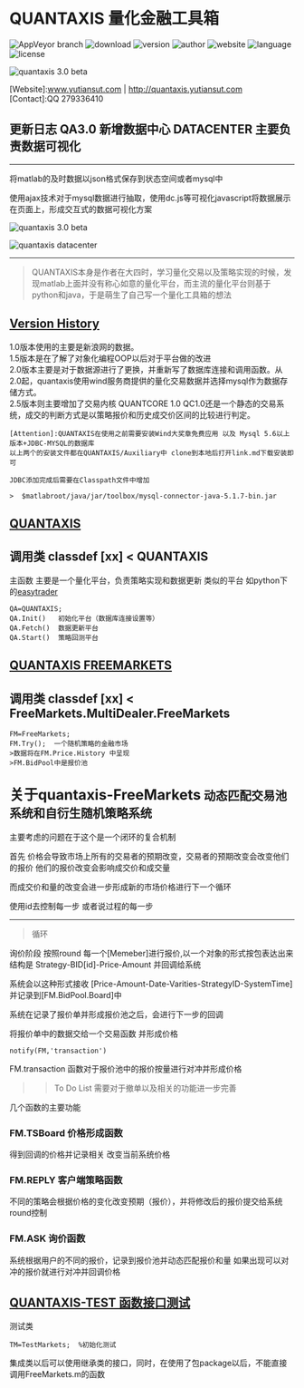# QUANTAXIS 量化金融工具箱
![AppVeyor branch](https://img.shields.io/appveyor/ci/gruntjs/grunt/master.svg?maxAge=2592000)
![download](https://img.shields.io/badge/Download-47~140Mb-green.svg)
![version](https://img.shields.io/badge/Version-%203.0.0%20beta-orange.svg)
![author](https://img.shields.io/badge/Powered%20by-%20%20yutiansut-red.svg)
![website](https://img.shields.io/badge/Website-%20www.yutiansut.com-lightgrey.svg)
![language](https://img.shields.io/badge/%20%20%20Language%20%20%20-%20%20%20Matlab%2FPython%2FJS%20%20-lightgrey.svg)
![license](https://img.shields.io/badge/License-%20MIT-brightgreen.svg)

![quantaxis 3.0 beta](https://github.com/yutiansut/QUANTAXIS/blob/3.0/Picture/QUANTAXIS.jpg)


[Website]:www.yutiansut.com | http://quantaxis.yutiansut.com<br>
[Contact]:QQ 279336410<br>


## 更新日志 QA3.0  新增数据中心 DATACENTER 主要负责数据可视化
----
将matlab的及时数据以json格式保存到状态空间或者mysql中

使用ajax技术对于mysql数据进行抽取，使用dc.js等可视化javascript将数据展示在页面上，形成交互式的数据可视化方案

![quantaxis 3.0 beta](https://github.com/yutiansut/QUANTAXIS/blob/3.0/Picture/QA3.0.png)

![quantaxis datacenter](https://github.com/yutiansut/QUANTAXIS/blob/3.0/Picture/QADC.gif)

----
>QUANTAXIS本身是作者在大四时，学习量化交易以及策略实现的时候，发现matlab上面并没有称心如意的量化平台，而主流的量化平台则基于python和java，于是萌生了自己写一个量化工具箱的想法

## [Version History](https://github.com/yutiansut/QUANTAXIS/releases)
1.0版本使用的主要是新浪网的数据。<br>1.5版本是在了解了对象化编程OOP以后对于平台做的改进
<br>2.0版本主要是对于数据源进行了更换，并重新写了数据库连接和调用函数。从2.0起，quantaxis使用wind服务商提供的量化交易数据并选择mysql作为数据存储方式。
<br>2.5版本则主要增加了交易内核 QUANTCORE 1.0 QC1.0还是一个静态的交易系统，成交的判断方式是以策略报价和历史成交价区间的比较进行判定。


```
[Attention]:QUANTAXIS在使用之前需要安装Wind大奖章免费应用 以及 Mysql 5.6以上版本+JDBC-MYSQL的数据库
以上两个的安装文件都在QUANTAXIS/Auxiliary中 clone到本地后打开link.md下载安装即可

JDBC添加完成后需要在Classpath文件中增加

>  $matlabroot/java/jar/toolbox/mysql-connector-java-5.1.7-bin.jar

```
## [QUANTAXIS](https://github.com/yutiansut/QUANTAXIS/blob/master/QUANTAXIS.m)
调用类 classdef [xx] < QUANTAXIS
----
主函数 主要是一个量化平台，负责策略实现和数据更新
类似的平台 如python下的[easytrader](https://github.com/shidenggui/easytrader)
```
QA=QUANTAXIS;
QA.Init()   初始化平台（数据库连接设置等）
QA.Fetch()  数据更新平台
QA.Start()  策略回测平台
```

## [QUANTAXIS FREEMARKETS](https://github.com/yutiansut/QUANTAXIS/blob/master/%2BFreeMarkets/%2BMultiDealer/FreeMarkets.m)
调用类 classdef [xx] < FreeMarkets.MultiDealer.FreeMarkets
----
```
FM=FreeMarkets;
FM.Try();  一个随机策略的金融市场
>数据将在FM.Price.History 中呈现
>FM.BidPool中是报价池

```


<big>关于quantaxis-FreeMarkets</big>
动态匹配交易池系统和自衍生随机策略系统
-------

主要考虑的问题在于这个是一个闭环的复合机制

首先 价格会导致市场上所有的交易者的预期改变，交易者的预期改变会改变他们的报价
他们的报价改变会影响成交价和成交量

而成交价和量的改变会进一步形成新的市场价格进行下一个循环


使用id去控制每一步 或者说过程的每一步

-------
>循环

询价阶段
按照round
每一个[Memeber]进行报价,以一个对象的形式按包表达出来 
结构是  Strategy-BID[id]-Price-Amount
并回调给系统

系统会以这种形式接收
[Price-Amount-Date-Varities-StrategyID-SystemTime] 并记录到[FM.BidPool.Board]中

系统在记录了报价单并形成报价池之后，会进行下一步的回调

将报价单中的数据交给一个交易函数  并形成价格
`````
notify(FM,'transaction')
`````

FM.transaction 函数对于报价池中的报价按量进行对冲并形成价格


>>To Do List
需要对于撤单以及相关的功能进一步完善

几个函数的主要功能

### FM.TSBoard 价格形成函数

得到回调的价格并记录相关
改变当前系统价格


### FM.REPLY 客户端策略函数

不同的策略会根据价格的变化改变预期（报价），并将修改后的报价提交给系统
round控制

### FM.ASK 询价函数

系统根据用户的不同的报价，记录到报价池并动态匹配报价和量
如果出现可以对冲的报价就进行对冲并回调价格


## [QUANTAXIS-TEST 函数接口测试](https://github.com/yutiansut/QUANTAXIS/blob/master/TestMarkets.m)
测试类
```
TM=TestMarkets;  %初始化测试
```
集成类以后可以使用继承类的接口，同时，在使用了包package以后，不能直接调用FreeMarkets.m的函数